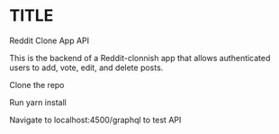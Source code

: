 # TITLE

Reddit Clone App API

This is the backend of a Reddit-clonnish app that allows authenticated
users to add, vote, edit, and delete posts.

Clone the repo

Run yarn install

Navigate to localhost:4500/graphql to test API
